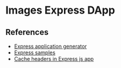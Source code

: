 # Images Express DApp

## References

- [Express application generator](https://expressjs.com/en/starter/generator.html)
- [Express samples](https://expressjs.com/en/starter/examples.html)
- [Cache headers in Express js app](https://regbrain.com/article/cache-headers-express-js)